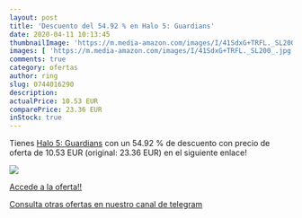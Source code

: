 ```yaml
---
layout: post
title: 'Descuento del 54.92 % en Halo 5: Guardians'
date: 2020-04-11 10:13:45
thumbnailImage: 'https://m.media-amazon.com/images/I/41SdxG+TRFL._SL200_.jpg'
images: [ 'https://m.media-amazon.com/images/I/41SdxG+TRFL._SL200_.jpg' ]
comments: true
category: ofertas
author: ring
slug: 0744016290
description:
actualPrice: 10.53 EUR
comparePrice: 23.36 EUR
inStock: true
---
```


Tienes [Halo 5: Guardians](https://www.amazon.com/dp/0744016290/?tag=redken08-20) con un 54.92 % de descuento con precio de oferta de 10.53 EUR (original: 23.36 EUR) en el siguiente enlace!

[![](https://m.media-amazon.com/images/I/41SdxG+TRFL._SL200_.jpg)](https://www.amazon.com/dp/0744016290/?tag=redken08-20)

[Accede a la oferta!!](https://www.amazon.com/dp/0744016290/?tag=redken08-20)

[Consulta otras ofertas en nuestro canal de telegram](https://t.me/s/ofertas25)
